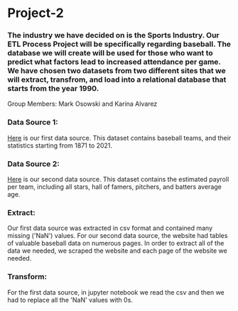 # Project-2

### The industry we have decided on is the Sports Industry. Our ETL Process Project will be specifically regarding baseball. The database we will create will be used for those who want to predict what factors lead to increased attendance per game. We have chosen two datasets from two different sites that we will extract, transfrom, and load into a **relational** database that starts from the year 1990. 
Group Members: Mark Osowski and Karina Alvarez 

### Data Source 1:
[Here](https://www.seanlahman.com/baseball-archive/statistics/) is our first data source. This dataset contains baseball teams, and their statistics starting from 1871 to 2021. 

### Data Source 2:
[Here](https://www.baseball-reference.com/leagues/majors/2020-misc.shtml) is our second data source. This dataset contains the estimated payroll per team, including all stars, hall of famers, pitchers, and batters average age. 

### Extract:
Our first data source was extracted in csv format and contained many missing ('NaN') values. For our second data source, the website had tables of valuable baseball data on numerous pages. In order to extract all of the data we needed, we scraped the website and each page of the website we needed.

### Transform:
For the first data source, in jupyter notebook we read the csv and then we had to replace all the 'NaN' values with 0s.  